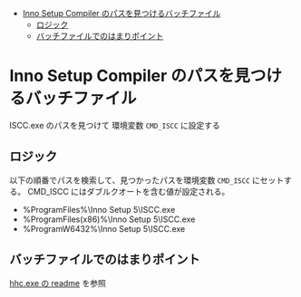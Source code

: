 ﻿<!-- TOC -->

- [Inno Setup Compiler のパスを見つけるバッチファイル](#inno-setup-compiler-のパスを見つけるバッチファイル)
    - [ロジック](#ロジック)
    - [バッチファイルでのはまりポイント](#バッチファイルでのはまりポイント)

<!-- /TOC -->

# Inno Setup Compiler のパスを見つけるバッチファイル

ISCC.exe のパスを見つけて 環境変数 `CMD_ISCC` に設定する

## ロジック

以下の順番でパスを検索して、見つかったパスを環境変数 `CMD_ISCC` にセットする。
CMD_ISCC にはダブルクオートを含む値が設定される。

- %ProgramFiles%\Inno Setup 5\ISCC.exe
- %ProgramFiles(x86)%\Inno Setup 5\ISCC.exe
- %ProgramW6432%\Inno Setup 5\ISCC.exe

## バッチファイルでのはまりポイント

[hhc.exe の readme](../hhc/readme.md) を参照
